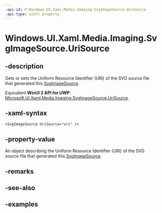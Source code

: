```yaml
---
-api-id: P:Windows.UI.Xaml.Media.Imaging.SvgImageSource.UriSource
-api-type: winrt property
---
```


<!-- Property syntax.
public Uri UriSource { get;  set; }
-->

# Windows.UI.Xaml.Media.Imaging.SvgImageSource.UriSource

## -description
Gets or sets the Uniform Resource Identifier (URI) of the SVG source file that generated this [SvgImageSource](svgimagesource.md).

Equivalent **WinUI 2 API for UWP**: [Microsoft.UI.Xaml.Media.Imaging.SvgImageSource.UriSource](/windows/winui/api/microsoft.ui.xaml.media.imaging.svgimagesource.urisource).

## -xaml-syntax
```xaml
<SvgImageSource UriSource="uri" />
```

## -property-value
An object describing the Uniform Resource Identifier (URI) of the SVG source file that generated this [SvgImageSource](svgimagesource.md).

## -remarks

## -see-also

## -examples

